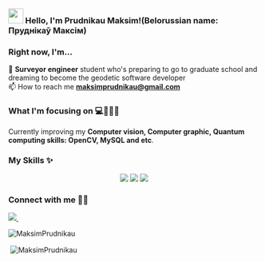 ### <img src="https://media.giphy.com/media/hvRJCLFzcasrR4ia7z/giphy.gif" width="30px"> Hello, I'm Prudnikau Maksim!(Belorussian name: Пруднікаў Максім)

### Right now, I'm...

🌱 **Surveyor engineer** student who's preparing to go to graduate school and dreaming to become the geodetic software developer <br />
📫 How to reach me **maksimprudnikau@gmail.com**

### What I'm focusing on 💻📝🎨🎸

Currently improving my __Computer vision, Computer graphic, Quantum computing skills: OpenCV, MySQL and etc__.<br />

### My Skills ✨
<p align='center'>
  <img src="https://img.shields.io/badge/C%2B%2B-00599C?style=for-the-badge&logo=c%2B%2B&logoColor=white" />
  <img src="https://img.shields.io/badge/Python-3776AB?style=for-the-badge&logo=python&logoColor=white" />
  <img src="https://img.shields.io/badge/C%23-239120?style=for-the-badge&logo=c-sharp&logoColor=white" />
</p>

### Connect with me 🙏🏻
<a href="https://instagram.com/deandasso">
    <img src="https://img.shields.io/badge/instagram-%23E4405F.svg?&style=for-the-badge&logo=instagram&logoColor=white" />
  </a>&nbsp;&nbsp;
<p><img align="center" src="https://github-readme-stats.vercel.app/api/top-langs?username=MaksimPrudnikau&show_icons=true&locale=en&layout=compact" alt="MaksimPrudnikau" /></p>

<p>&nbsp;<img align="center" src="https://github-readme-stats.vercel.app/api?username=MaksimPrudnikau&show_icons=true&locale=en" alt="MaksimPrudnikau" /></p>
